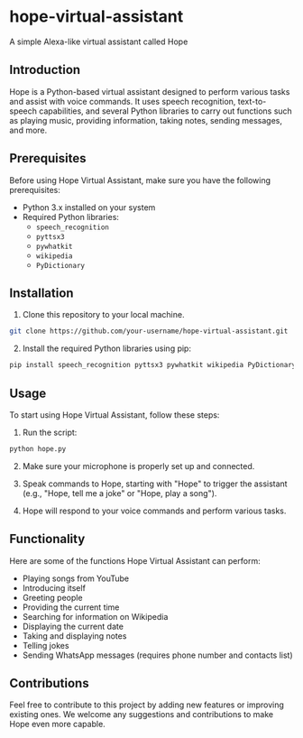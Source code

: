 # hope-virtual-assistant

A simple Alexa-like virtual assistant called Hope

## Introduction

Hope is a Python-based virtual assistant designed to perform various tasks and assist with voice commands. It uses speech recognition, text-to-speech capabilities, and several Python libraries to carry out functions such as playing music, providing information, taking notes, sending messages, and more.

## Prerequisites

Before using Hope Virtual Assistant, make sure you have the following prerequisites:

- Python 3.x installed on your system
- Required Python libraries:
  - `speech_recognition`
  - `pyttsx3`
  - `pywhatkit`
  - `wikipedia`
  - `PyDictionary`

## Installation

1. Clone this repository to your local machine.

```bash
git clone https://github.com/your-username/hope-virtual-assistant.git
```

2. Install the required Python libraries using pip:

```bash
pip install speech_recognition pyttsx3 pywhatkit wikipedia PyDictionary
```

## Usage

To start using Hope Virtual Assistant, follow these steps:

1. Run the script:

```bash
python hope.py
```
2. Make sure your microphone is properly set up and connected.

3. Speak commands to Hope, starting with "Hope" to trigger the assistant (e.g., "Hope, tell me a joke" or "Hope, play a song").

4. Hope will respond to your voice commands and perform various tasks.

## Functionality

Here are some of the functions Hope Virtual Assistant can perform:

- Playing songs from YouTube
- Introducing itself
- Greeting people
- Providing the current time
- Searching for information on Wikipedia
- Displaying the current date
- Taking and displaying notes
- Telling jokes
- Sending WhatsApp messages (requires phone number and contacts list)

## Contributions

Feel free to contribute to this project by adding new features or improving existing ones. We welcome any suggestions and contributions to make Hope even more capable.
